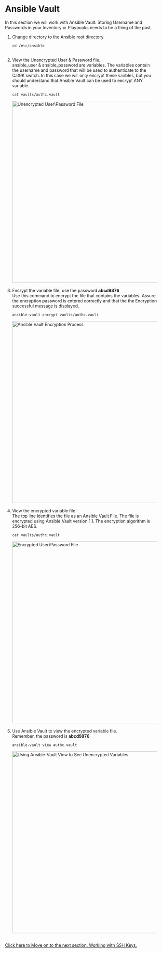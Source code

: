 # Ansible Vault

In this section we will work with Ansible Vault. 
Storing Username and Passwords in your Inventory or Playbooks needs to be a thing of the past. 

<ol>

<li>Change directory to the Ansible root directory.</li>

```cd /etc/ansible```
<br><br>

<li>View the Unencrypted User & Password file. </li>  
ansible_user & ansible_password are variables. The variables contain the username and password that will be used to authenticate to the Cat9K switch. In this case we will only encrypt these varibles, but you should understand that Ansible Vault can be used to encrypt ANY variable.     

```cat vaults/authc.vault```  

<img src="/images/01-01-cat-authc-vault-web.png" alt="Unencrypted User\Password File" width=600>
<br><br>

<li>Encrypt the variable file, use the password <b>abcd9876</b> </li>
Use this command to encrypt the file that contains the variables.  
Assure the encryption password is entered correctly and that the the Encryption successful message is displayed. 
  
```ansible-vault encrypt vaults/authc.vault```  

<img src="/images/01-02-ansible-vault-encrypt-web.png" alt="Ansible Vault Encryption Process" width=600>    
<br><br>

<li>View the encrypted variable file.</li>
The top line identifies the file as an Ansible Vault File. The file is encrypted using Ansible Vault version 1.1. The encryption algorithm is 256-bit AES. 

```cat vaults/authc.vault```  

<img src="/images/01-03-cat-authc-vault-encry-web.png" alt="Encrypted User\Password File" width=600>
<br><br>

<li>Use Ansible Vault to view the encrypted variable file.</li>
Remember, the password is <b>abcd9876</b>

```ansible-vault view authc.vault```  

<img src="/images/01-04-ansible-vault-view-web.png" alt="Using Ansible-Vault View to See Unencrypted Variables" width=600>
<br><br>
</ol>  

[Click here to Move on to the next section. Working with SSH Keys. ](/02-SSH_Keys.md)



